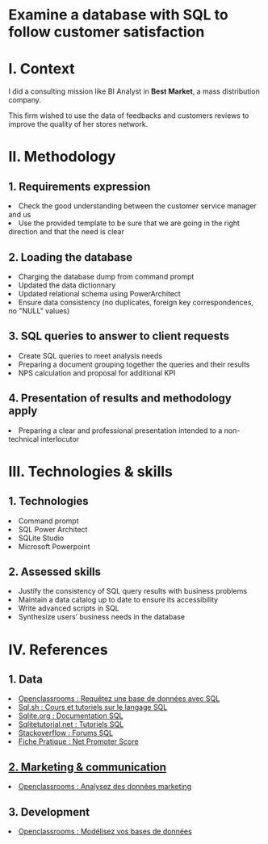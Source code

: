 # Examine a database with SQL to follow customer satisfaction
<h1>I. Context</h1>

I did a consulting mission like BI Analyst in **Best Market**, a mass distribution company.

This firm wished to use the data of feedbacks and customers reviews to improve the quality of her stores network.

<h1>II. Methodology</h1>
  <h2>1. Requirements expression</h2>
    <li>Check the good understanding between the customer service manager and us</li>
    <li>Use the provided template to be sure that we are going in the right direction and that the need is clear</li>

  <h2>2. Loading the database</h2>
    <li>Charging the database dump from command prompt</li>
    <li>Updated the data dictionnary</li>
    <li>Updated relational schema using PowerArchitect</li>
    <li>Ensure data consistency (no duplicates, foreign key correspondences, no "NULL" values) </li>
    
  <h2>3. SQL queries to answer to client requests</h2>
    <li>Create SQL queries to meet analysis needs</li>
    <li>Preparing a document grouping together the queries and their results</li>
    <li>NPS calculation and proposal for additional KPI</li>

  <h2>4. Presentation of results and methodology apply</h2>
    <li>Preparing a clear and professional presentation intended to a non-technical interlocutor</li>

<h1>III. Technologies & skills</h1>

  <h2>1. Technologies</h2>
    <li>Command prompt</li>
    <li>SQL Power Architect</li>
    <li>SQLite Studio</li>
    <li>Microsoft Powerpoint</li>

  <h2>2. Assessed skills</h2>
    <li>Justify the consistency of SQL query results with business problems</li>
    <li>Maintain a data catalog up to date to ensure its accessibility</li>
    <li>Write advanced scripts in SQL</li>
    <li>Synthesize users’ business needs in the database</li>

<h1>IV. References</h1>

  <h2>1. Data</h2>
    <li><a href="https://openclassrooms.com/fr/courses/7818671-requetez-une-base-de-donnees-avec-sql">Openclassrooms : Requêtez une base de données avec SQL</a></li>
    <li><a href="https://sql.sh/cours/">Sql.sh : Cours et tutoriels sur le langage SQL</li>
    <li><a href="https://www.sqlite.org/docs.html">Sqlite.org : Documentation SQL</li>
    <li><a href="https://www.sqlitetutorial.net/">Sqlitetutorial.net : Tutoriels SQL</li>
    <li><a href="https://stackoverflow.com/questions/tagged/sqlite">Stackoverflow : Forums SQL</li>
    <li><a href="https://s3.eu-west-1.amazonaws.com/course.oc-static.com/projects/Business+Intelligence+Analyst/BIA_project+5/Qu%E2%80%99est-ce+que+le+Net+Promoter+Score++(1).pdf">Fiche Pratique : Net Promoter Score</li>
 
  <h2>2. Marketing & communication</h2>
    <li><a href="https://openclassrooms.com/fr/courses/4762856-analysez-des-donnees-marketing">Openclassrooms : Analysez des données marketing</a></li>
 
  <h2>3. Development</h2>
    <li><a href="https://openclassrooms.com/fr/courses/6938711-modelisez-vos-bases-de-donnees">Openclassrooms : Modélisez vos bases de données</a></li>
